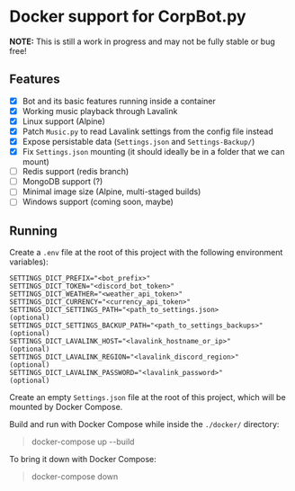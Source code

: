 # Docker support for CorpBot.py

**NOTE:** This is still a work in progress and may not be fully stable or bug free!

## Features

- [x] Bot and its basic features running inside a container
- [x] Working music playback through Lavalink
- [x] Linux support (Alpine)
- [x] Patch `Music.py` to read Lavalink settings from the config file instead
- [x] Expose persistable data (`Settings.json` and `Settings-Backup/`)
- [x] Fix `Settings.json` mounting (it should ideally be in a folder that we can mount)
- [ ] Redis support (redis branch)
- [ ] MongoDB support (?)
- [ ] Minimal image size (Alpine, multi-staged builds)
- [ ] Windows support (coming soon, maybe)

## Running

Create a `.env` file at the root of this project with the following environment variables):
```
SETTINGS_DICT_PREFIX="<bot_prefix>"
SETTINGS_DICT_TOKEN="<discord_bot_token>"
SETTINGS_DICT_WEATHER="<weather_api_token>"
SETTINGS_DICT_CURRENCY="<currency_api_token>"
SETTINGS_DICT_SETTINGS_PATH="<path_to_settings.json>            (optional)
SETTINGS_DICT_SETTINGS_BACKUP_PATH="<path_to_settings_backups>" (optional)
SETTINGS_DICT_LAVALINK_HOST="<lavalink_hostname_or_ip>"         (optional)
SETTINGS_DICT_LAVALINK_REGION="<lavalink_discord_region>"       (optional)
SETTINGS_DICT_LAVALINK_PASSWORD="<lavalink_password>"           (optional)
```

Create an empty `Settings.json` file at the root of this project, which will be mounted by Docker Compose.

Build and run with Docker Compose while inside the `./docker/` directory:
> docker-compose up --build

To bring it down with Docker Compose:
> docker-compose down
